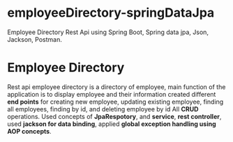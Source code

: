 # employeeDirectory-springDataJpa
Employee Directory Rest Api  using Spring Boot, Spring data jpa, Json, Jackson, Postman. 

# Employee Directory
Rest api employee directory is a directory of employee, main function of the application is to display employee and their information created different **end points** for creating new employee, updating existing employee, finding all employees, finding by id, and deleting employee by id All **CRUD** operations. Used concepts of **JpaRespotory**, and **service**, **rest controller**, used **jackson for data binding**, applied **global exception handling using AOP concepts**. 
